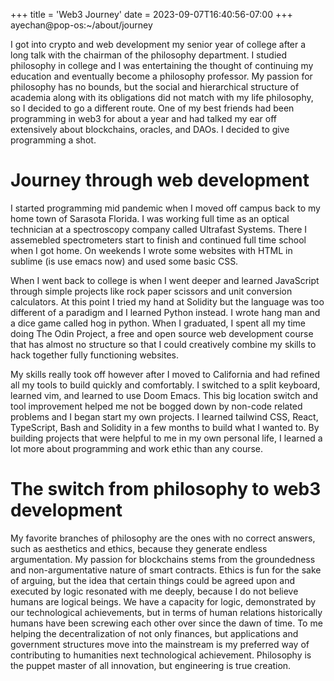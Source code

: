 +++
title = 'Web3 Journey' 
date = 2023-09-07T16:40:56-07:00
+++
ayechan@pop-os:~/about/journey
 

I got into crypto and web development my senior year of college 
after a long talk with the chairman of the philosophy department.
I studied philosophy in college and I was entertaining the thought
of continuing my education and eventually become a philosophy 
professor. My passion for philosophy has no bounds, but the
social and hierarchical structure of academia along with its 
obligations did not match with my life philosophy, so I decided
to go a different route. One of my best friends had been 
programming in web3 for about a year and had talked my ear off 
extensively about blockchains, oracles, and DAOs. I decided to 
give programming a shot.  

# Journey through web development
I started programming mid pandemic when I moved off campus back
to my home town of Sarasota Florida. I was working full time 
as an optical technician at a spectroscopy company called 
Ultrafast Systems. There I assemebled spectrometers start to 
finish and continued full time school when I got home. On 
weekends I wrote some websites with HTML in sublime (is use
emacs now) and used some basic CSS.  

When I went back to college is when I went deeper and learned
JavaScript through simple projects like rock paper scissors
and unit conversion calculators. At this point I tried my hand
at Solidity but the language was too different of a paradigm
and I learned Python instead. I wrote hang man and a dice game
called hog in python. When I graduated, I spent all my time 
doing The Odin Project, a free 
and open source web development course that has almost no
structure so that I could creatively combine my skills to hack
together fully functioning websites.  
 
My skills really took off however after I moved to California 
and had refined all my tools to build quickly and comfortably.
I switched to a split keyboard, learned vim, and learned to use
Doom Emacs. This big location switch and tool improvement helped
me not be bogged down by non-code related problems and I began 
start my own projects. I learned tailwind CSS, React, TypeScript,
Bash and Solidity in a few months to build what I wanted to. By 
building projects that were helpful to me in my own personal 
life, I learned a lot more about programming and work ethic than
any course. 


# The switch from philosophy to web3 development
My favorite branches of philosophy are the ones with no correct
answers, such as aesthetics and ethics, because they generate
endless argumentation. My passion for blockchains stems from 
the groundedness and non-argumentative nature of smart contracts.
Ethics is fun for the sake of arguing, but the idea that certain
things could be agreed upon and executed by logic resonated 
with me deeply, because I do not believe humans are logical
beings. We have a capacity for logic, demonstrated by our 
technological achievements, but in terms of human relations
historically humans have been screwing each other over since the
dawn of time. To me helping the decentralization of not only 
finances, but applications and government structures move into
the mainstream is my preferred way of contributing to humanities
next technological achievement. Philosophy is the puppet master
of all innovation, but engineering is true creation. 
